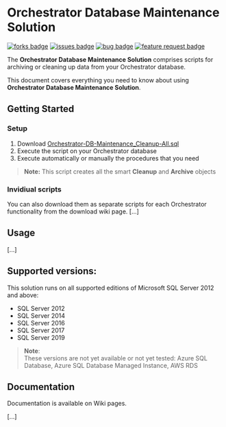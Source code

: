 # Orchestrator Database Maintenance Solution

[![forks badge]][forks]
[![issues badge]][issues]
[![bug badge]][bug]
[![feature request badge]][Feature Request]

The **Orchestrator Database Maintenance Solution** comprises scripts for archiving or cleaning up data from your Orchestrator database.

This document covers everything you need to know about using **Orchestrator Database Maintenance Solution**.


## Getting Started

### Setup

1. Download [Orchestrator-DB-Maintenance_Cleanup-All.sql][download Orchestrator-DB-Maintenance_Cleanup-All.sql]
2. Execute the script on your Orchestrator database
3. Execute automatically or manually the procedures that you need

> **Note:** This script creates all the smart **Cleanup** and **Archive** objects

### Invidiual scripts

You can also download them as separate scripts for each Orchestrator functionality from the download wiki page.
[...]

## Usage

[...]

## Supported versions: 

This solution runs on all supported editions of Microsoft SQL Server 2012 and above:

* SQL Server 2012
* SQL Server 2014
* SQL Server 2016
* SQL Server 2017
* SQL Server 2019

> **Note**:  
> These versions are not yet available or not yet tested: Azure SQL Database, Azure SQL Database Managed Instance, AWS RDS

## Documentation

Documentation is available on Wiki pages.

[...]

<!-- badges -->
[forks badge]: <https://img.shields.io/github/forks/jvavasseur/Orchestrator-DB-Maintenance-Solution.svg?style=flat-square> 
[issues badge]: <https://img.shields.io/github/issues/jvavasseur/Orchestrator-DB-Maintenance-Solution.svg?style=flat-square&color=FBCA04&label=Open%20Issues> "All open issues"
[bug badge]: <https://img.shields.io/github/issues/jvavasseur/Orchestrator-DB-Maintenance-Solution/Bug?style=flat-square&color=B60205&label=Bugs> "All open"
[feature request badge]:https://img.shields.io/github/issues/jvavasseur/Orchestrator-DB-Maintenance-Solution/Feature%20Request?style=flat-square&color=a2eeef&label=Feature%20Requests

<!-- links -->
[forks]:https://github.com/jvavasseur/Orchestrator-DB-Maintenance-Solution/network
[issues]:https://github.com/jvavasseur/Orchestrator-DB-Maintenance-Solution/issues
[bug]:https://github.com/jvavasseur/Orchestrator-DB-Maintenance-Solution/labels/Bug
[feature request]:https://github.com/jvavasseur/Orchestrator-DB-Maintenance-Solution/labels/Feature%20Request

[download Orchestrator-DB-Maintenance_Cleanup-All.sql]: </Orchestrator-DB-Maintenance/Orchestrator-DB-Maintenance_Cleanup-All.sql> "download Orchestrator-DB-Maintenance_Cleanup-All.sql..."

